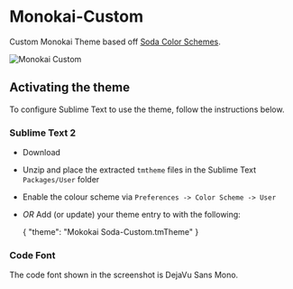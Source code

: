 # Monokai-Custom

Custom Monokai Theme based off [Soda Color Schemes](https://github.com/buymeasoda/soda-theme/).

![Monokai Custom](https://github.com/bgallagh3r/monokai-custom/screenshot.jpg)

## Activating the theme

To configure Sublime Text to use the theme, follow the instructions below.

### Sublime Text 2
* Download
* Unzip and place the extracted `tmtheme` files in the Sublime Text `Packages/User` folder
* Enable the colour scheme via `Preferences -> Color Scheme -> User`
* _OR_ Add (or update) your theme entry to with the following:

    {
        "theme": "Mokokai Soda-Custom.tmTheme"
    }

### Code Font
The code font shown in the screenshot is DejaVu Sans Mono.
